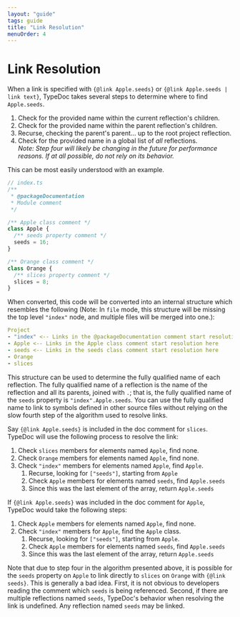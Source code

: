 ```yaml
---
layout: "guide"
tags: guide
title: "Link Resolution"
menuOrder: 4
---
```


# Link Resolution

When a link is specified with `{@link Apple.seeds}` or
`{@link Apple.seeds | link text}`, TypeDoc takes several steps to determine
where to find `Apple.seeds`.

1. Check for the provided name within the current reflection's children.
1. Check for the provided name within the parent reflection's children.
1. Recurse, checking the parent's parent... up to the root project reflection.
1. Check for the provided name in a global list of _all_ reflections.<br>
   _Note: Step four will likely be changing in the future for performance reasons. If at all possible, do not rely on its behavior._

This can be most easily understood with an example.

```ts
// index.ts
/**
 * @packageDocumentation
 * Module comment
 */

/** Apple class comment */
class Apple {
  /** seeds property comment */
  seeds = 16;
}

/** Orange class comment */
class Orange {
  /** slices property comment */
  slices = 8;
}
```

When converted, this code will be converted into an internal structure which
resembles the following (Note: In `file` mode, this structure will be missing
the top level `"index"` node, and multiple files will be merged into one.):

```yaml
Project
- "index" <-- Links in the @packageDocumentation comment start resolution here
- Apple <-- Links in the Apple class comment start resolution here
- seeds <-- Links in the seeds class comment start resolution here
- Orange
- slices
```

This structure can be used to determine the fully qualified name of each
reflection. The fully qualified name of a reflection is the name of the
reflection and all its parents, joined with `.`; that is, the fully qualified
name of the `seeds` property is `"index".Apple.seeds`. You can use the fully
qualified name to link to symbols defined in other source files without relying
on the slow fourth step of the algorithm used to resolve links.

Say `{@link Apple.seeds}` is included in the doc comment for `slices`.
TypeDoc will use the following process to resolve the link:

1. Check `slices` members for elements named `Apple`, find none.
1. Check `Orange` members for elements named `Apple`, find none.
1. Check `"index"` members for elements named `Apple`, find `Apple`.
   1. Recurse, looking for `["seeds"]`, starting from `Apple`
   1. Check `Apple` members for elements named `seeds`, find `Apple.seeds`
   1. Since this was the last element of the array, return `Apple.seeds`

If `{@link Apple.seeds}` was included in the doc comment for `Apple`, TypeDoc
would take the following steps:

1. Check `Apple` members for elements named `Apple`, find none.
1. Check `"index"` members for `Apple`, find the `Apple` class.
   1. Recurse, looking for `["seeds"]`, starting from `Apple`.
   1. Check `Apple` members for elements named `seeds`, find `Apple.seeds`
   1. Since this was the last element of the array, return `Apple.seeds`

Note that due to step four in the algorithm presented above, it is possible
for the `seeds` property on `Apple` to link directly to `slices` on `Orange`
with `{@link seeds}`. This is generally a bad idea. First, it is not obvious
to developers reading the comment which `seeds` is being referenced. Second,
if there are multiple reflections named `seeds`, TypeDoc's behavior when
resolving the link is undefined. Any reflection named `seeds` may be linked.
